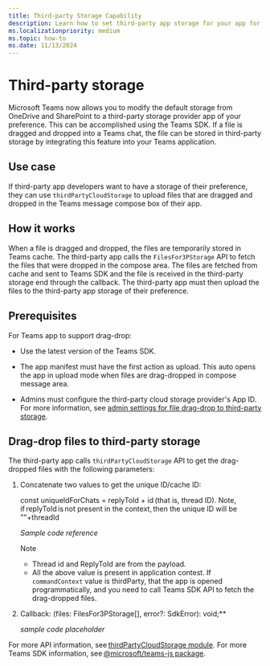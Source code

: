 ```yaml
---
title: Third-party Storage Capability
description: Learn how to set third-party app storage for your app for the files that are gragged and dropped in the Teams chat.
ms.localizationpriority: medium
ms.topic: how-to
ms.date: 11/13/2024
---
```


# Third-party storage

Microsoft Teams now allows you to modify the default storage from OneDrive and SharePoint to a third-party storage provider app of your preference. This can be accomplished using the Teams SDK. If a file is dragged and dropped into a Teams chat, the file can be stored in third-party storage by integrating this feature into your Teams application.

## Use case

If third-party app developers want to have a storage of their preference, they can use `thirdPartyCloudStorage` to upload files that are dragged and dropped in the Teams message compose box of their app.

## How it works

When a file is dragged and dropped, the files are temporarily stored in Teams cache. The third-party app calls the `FilesFor3PStorage` API to fetch the files that were dropped in the compose area. The files are fetched from cache and sent to Teams SDK and the file is received in the third-party storage end through the callback. The third-party app must then upload the files to the third-party app storage of their preference.

## Prerequisites

For Teams app to support drag-drop:

* Use the latest version of the Teams SDK.

* The app manifest must have the first action as upload. This auto opens the app in upload mode when files are drag-dropped in compose message area.

* Admins must configure the third-party cloud storage provider's App ID. For more information, see [admin settings for file drag-drop to third-party storage](/MicrosoftTeams/admin-settings-for-file-drag-drop-to-third-party-storage).

## Drag-drop files to third-party storage

The third-party app calls `thirdPartyCloudStorage` API to get the drag-dropped files with the following parameters: 

1. Concatenate two values to get the unique ID/cache ID: 

    const uniqueIdForChats = replyToId + id (that is, thread ID). Note, if replyToId is not present in the context, then the unique ID will be ""+threadId 

    *Sample code reference*

    > [!NOTE]
    >
    > * Thread id and ReplyToId are from the payload.
    > * All the above value is present in application contest. If `commandContext` value is thirdParty, that the app is opened programmatically, and you need to call Teams SDK API to fetch the drag-dropped files.  

2. Callback: (files: FilesFor3PStorage[], error?: SdkError): void;** 

    *sample code placeholder*

For more API information, see [thirdPartyCloudStorage module](/javascript/api/@microsoft/teams-js/thirdpartycloudstorage). For more Teams SDK information, see [@microsoft/teams-js package](/javascript/api/@microsoft/teams-js). 
